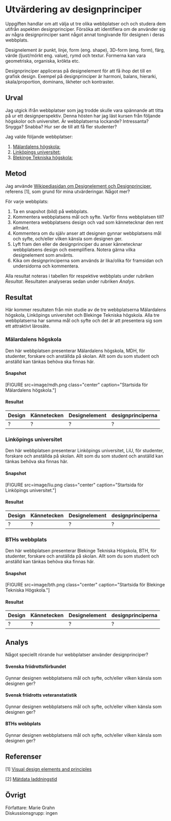 Utvärdering av designprinciper
==============================

Uppgiften handlar om att välja ut tre olika webbplatser och och studera dem utifrån aspekten designprinciper. Försöka att identifiera om de använder sig av några  designprinciper samt något annat tongivande för designen i deras webbplats.

Designelement är punkt, linje, form (eng. shape), 3D-form (eng. form), färg, värde (ljust/mörkt eng. value), rymd och textur. Formerna kan vara geometriska, organiska, krökta etc.

Designprinciper appliceras på designelement för att få ihop det till en grafisk design. Exempel på designprinciper är harmoni, balans, hierarki, skala/proportion, dominans, likheter och kontraster.

Urval
-----------------------

Jag utgick ifrån webbplatser som jag trodde skulle vara spännande att titta på ur ett designperspektiv. Denna hösten har jag läst kursen från följande högskolor och universitet. Är webbplatserna lockande? Intressanta? Snygga? Snabba? Hur ser de till att få fler studenter?

Jag valde följande webbplatser:  
1. [Mälardalens högskola:](https://www.mdh.se/)  
2. [Linköpings universitet:](https://liu.se/)  
3. [Blekinge Tekniska högskola:](https://www.bth.se)  

Metod
-----------------------

Jag använde [Wikipediasidan om Designelement och Designprinciper](https://en.wikipedia.org/wiki/Visual_design_elements_and_principles), referens [1], som grund för mina utvärderingar. Något mer?

För varje webbplats:  
1. Ta en snapshot (bild) på webbplats.  
2. Kommentera webbplatsens mål och syfte. Varför finns webbplatsen till?  
3. Kommentera webbplatsens design och vad som kännetecknar den rent allmänt.  
4. Kommentera om du själv anser att designen gynnar webbplatsens mål och syfte, och/eller vilken känsla som designen ger.  
5. Lyft fram den eller de designprinciper du anser kännetecknar webbplatsens design och exemplifiera. Notera gärna vilka designelement som använts.  
6. Kika om designprinciperna som används är lika/olika för framsidan och undersidorna och kommentera.  

Alla resultat noteras i tabellen för respektive webbplats under rubriken *Resultat*. Resultaten analyseras sedan under rubriken *Analys*.

Resultat
-----------------------

Här kommer resultaten från min studie av de tre webbplatserna Mälardalens högskola, Linköpings universitet och Blekinge Tekniska högskola. Alla tre webbplatserna har samma mål och syfte och det är att presentera sig som ett attraktivt lärosäte.

### Mälardalens högskola

Den här webbplatsen presenterar Mälardalens högskola, MDH, för studenter, forskare och anställda på skolan. Allt som du som student och anställd kan tänkas behöva ska finnas här.

#### Snapshot

[FIGURE src=image/mdh.png class="center" caption="Startsida för Mälardalens högskola."]  

#### Resultat

| Design  | Kännetecken | Designelement | designprinciperna |
|------------|--------------|--------------|--------------|
| ? | ? | ?| ? |


### Linköpings universitet

Den här webbplatsen presenterar Linköpings universitet, LiU, för studenter, forskare och anställda på skolan. Allt som du som student och anställd kan tänkas behöva ska finnas här.

#### Snapshot

[FIGURE src=image/liu.png class="center" caption="Startsida för Linköpings universitet."]

#### Resultat

| Design  | Kännetecken | Designelement | designprinciperna |
|------------|--------------|--------------|--------------|
| ? | ? | ?| ? |


### BTHs webbplats

Den här webbplatsen presenterar Blekinge Tekniska Högskola, BTH, för studenter, forskare och anställda på skolan. Allt som du som student och anställd kan tänkas behöva ska finnas här.

#### Snapshot

[FIGURE src=image/bth.png class="center" caption="Startsida för Blekinge Tekniska Högskola."]

#### Resultat

| Design  | Kännetecken | Designelement | designprinciperna |
|------------|--------------|--------------|--------------|
| ? | ? | ?| ? |


Analys
-----------------------

Något speciellt rörande hur webbplatser använder designprinciper?

#### Svenska friidrottsförbundet

Gynnar designen webbplatsens mål och syfte, och/eller vilken känsla som designen ger?

#### Svensk friidrotts veteranstatistik

Gynnar designen webbplatsens mål och syfte, och/eller vilken känsla som designen ger?

#### BTHs webbplats

Gynnar designen webbplatsens mål och syfte, och/eller vilken känsla som designen ger?

Referenser
-----------------------

[1] [Visual design elements and principles](https://en.wikipedia.org/wiki/Visual_design_elements_and_principles)

[2] [Mätdata laddningstid](img/laddningstidData.pdf)

Övrigt
-----------------------

Författare: Marie Grahn  
Diskussionsgrupp: ingen
